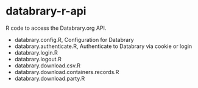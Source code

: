 # databrary-r-api

R code to access the Databrary.org API.

- databrary.config.R, Configuration for Databrary
- databrary.authenticate.R, Authenticate to Databrary via cookie or login
- databrary.login.R
- databrary.logout.R
- databrary.download.csv.R
- databrary.download.containers.records.R
- databrary.download.party.R